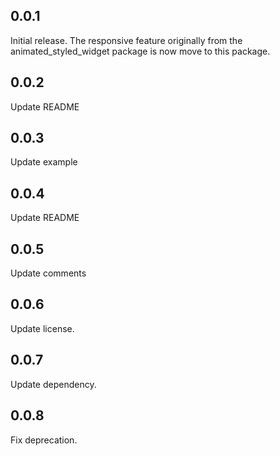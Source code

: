## 0.0.1

Initial release. The responsive feature originally from the animated_styled_widget package is now move
to this package.

## 0.0.2

Update README

## 0.0.3

Update example

## 0.0.4

Update README

## 0.0.5

Update comments

## 0.0.6

Update license.

## 0.0.7

Update dependency.

## 0.0.8

Fix deprecation.